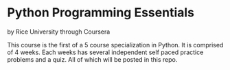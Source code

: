 # Python Programming Essentials
by Rice University through Coursera 

This course is the first of a 5 course specialization in Python. It is comprised of 4 weeks. Each weeks has several 
independent self paced practice problems and a quiz. All of which will be posted in this repo.